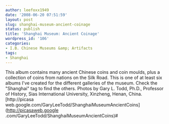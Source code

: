 ```yaml
---
author: leefoxx1949
date: '2008-06-20 07:51:59'
layout: post
slug: shanghai-museum-ancient-coinage
status: publish
title: 'Shanghai Museum: Ancient Coinage'
wordpress_id: '106'
categories:
- I.B. Chinese Museums &amp; Artifacts
tags:
- Shanghai
---
```


This album contains many ancient Chinese coins and coin moulds, plus a
collection of coins from nations on the Silk Road. This is one of at least six
albums I've created for the different galleries of the museum. Check the
"Shanghai" tag to find the others. Photos by Gary L. Todd, Ph.D., Professor of
History, Sias International University, Xinzheng, Henan, China. [http://picasa
web.google.com/GaryLeeTodd/ShanghaiMuseumAncientCoins](http://picasaweb.google
.com/GaryLeeTodd/ShanghaiMuseumAncientCoins)#

